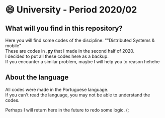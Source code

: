 # :smile: University - Period 2020/02

## What will you find in this repository?

Here you will find some codes of the discipline: ""Distributed Systems & mobile" <br>
These are codes in <strong> .py </strong> that I made in the second half of 2020. <br>
I decided to put all these codes here as a backup. <br>
If you encounter a similar problem, maybe I will help you to reason hehehe

## About the language
All codes were made in the Portuguese language. <br>
If you can't read the language, you may not be able to understand the codes.<br>

Perhaps I will return here in the future to redo some logic. (;
